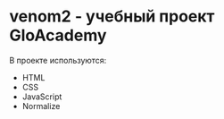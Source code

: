 # venom2 - учебный проект GloAcademy

В проекте используются:
- HTML
- CSS
- JavaScript
- Normalize
